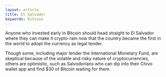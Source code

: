 ```yaml
---
layout: article
title: El Salvador
keywords: bitcoin
---
```


Anyone who invested early in Bitcoin should head straight to El Salvador where they can make it crypto-rain now that the country became the first in the world to adopt the currency as legal tender.

Though some, including major lender the International Monetary Fund, are skeptical because of the volatile and risky nature of cryptocurrencies, others are optimistic, such as Salvodorians who can dip into their Chivo wallet app and find $30 of Bitcoin waiting for them.
